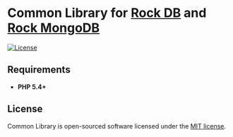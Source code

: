 Common Library for [Rock DB](https://github.com/romeOz/rock-db) and [Rock MongoDB](https://github.com/romeOz/rock-mongodb)
=================

[![License](https://poser.pugx.org/romeOz/rock-db-common/license.svg)](https://packagist.org/packages/romeOz/rock-db-common)

Requirements
-------------------
 * **PHP 5.4+**

License
-------------------

Common Library is open-sourced software licensed under the [MIT license](http://opensource.org/licenses/MIT).